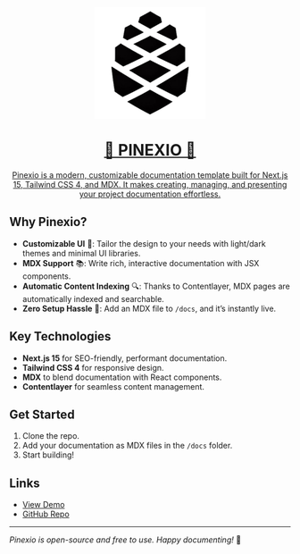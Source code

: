 <a href="https://pinexio.vercel.app/">
<p align="center">
  <img src="./public/logos/pinedocs.png"  align="center" alt="fox logo" width="200px">
  <h1 align="center">🌲 PINEXIO 🌲</h1>
  <p align="center">
   Pinexio is a modern, customizable documentation template built for Next.js 15, Tailwind CSS 4, and MDX. It makes creating, managing, and presenting your project documentation effortless.
  </p>
</p>
</a>


## Why Pinexio?

- **Customizable UI** 🌈: Tailor the design to your needs with light/dark themes and minimal UI libraries.
- **MDX Support** 📚: Write rich, interactive documentation with JSX components.
- **Automatic Content Indexing** 🔍: Thanks to Contentlayer, MDX pages are automatically indexed and searchable.
- **Zero Setup Hassle** 🚀: Add an MDX file to `/docs`, and it’s instantly live.
  
## Key Technologies

- **Next.js 15** for SEO-friendly, performant documentation.
- **Tailwind CSS 4** for responsive design.
- **MDX** to blend documentation with React components.
- **Contentlayer** for seamless content management.

## Get Started

1. Clone the repo.
2. Add your documentation as MDX files in the `/docs` folder.
3. Start building!

## Links

- [View Demo](https://pinexio.vercel.app)
- [GitHub Repo](https://github.com/sanjayc208/pinexio)

---

*Pinexio is open-source and free to use. Happy documenting!* 🚀
